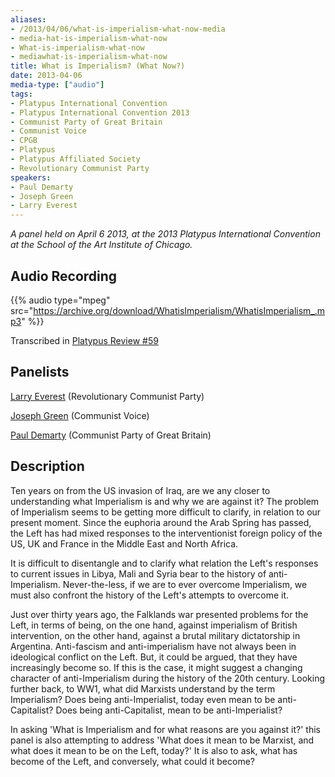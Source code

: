 ```yaml
---
aliases:
- /2013/04/06/what-is-imperialism-what-now-media
- media-hat-is-imperialism-what-now
- What-is-imperialism-what-now
- mediawhat-is-imperialism-what-now
title: What is Imperialism? (What Now?)
date: 2013-04-06
media-type: ["audio"]
tags:
- Platypus International Convention
- Platypus International Convention 2013
- Communist Party of Great Britain
- Communist Voice
- CPGB
- Platypus
- Platypus Affiliated Society
- Revolutionary Communist Party
speakers:
- Paul Demarty
- Joseph Green
- Larry Everest
---
```


_A panel held on April 6 2013, at the 2013 Platypus International Convention at the School of the Art Institute of Chicago._

## Audio Recording

{{% audio type="mpeg" src="https://archive.org/download/WhatisImperialism/WhatisImperialism_.mp3" %}}

Transcribed in [Platypus Review #59](/2013/09/01/what-is-imperialism-what-now)

## Panelists

[Larry Everest](/speakers/larry-everest) (Revolutionary Communist Party)

[Joseph Green](/speakers/joseph-green) (Communist Voice)

[Paul Demarty](/speakers/paul-demarty) (Communist Party of Great Britain)

## Description

Ten years on from the US invasion of Iraq, are we any closer to understanding what Imperialism is and why we are against it? The problem of Imperialism seems to be getting more difficult to clarify, in relation to our present moment. Since the euphoria around the Arab Spring has passed, the Left has had mixed responses to the interventionist foreign policy of the US, UK and France in the Middle East and North Africa.

It is difficult to disentangle and to clarify what relation the Left's responses to current issues in Libya, Mali and Syria bear to the history of anti-Imperialism. Never-the-less, if we are to ever overcome Imperialism, we must also confront the history of the Left's attempts to overcome it.

Just over thirty years ago, the Falklands war presented problems for the Left, in terms of being, on the one hand, against imperialism of British intervention, on the other hand, against a brutal military dictatorship in Argentina. Anti-fascism and anti-imperialism have not always been in ideological conflict on the Left. But, it could be argued, that they have increasingly become so. If this is the case, it might suggest a changing character of anti-Imperialism during the history of the 20th century. Looking further back, to WW1, what did Marxists understand by the term Imperialism? Does being anti-Imperialist, today even mean to be anti-Capitalist? Does being anti-Capitalist, mean to be anti-Imperialist?

In asking 'What is Imperialism and for what reasons are you against it?' this panel is also attempting to address 'What does it mean to be Marxist, and what does it mean to be on the Left, today?' It is also to ask, what has become of the Left, and conversely, what could it become?
